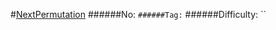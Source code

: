 #[NextPermutation](https://leetcode.com/problems/next-permutation/)
######No: ``
######Tag: ``
######Difficulty: ``
